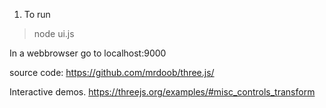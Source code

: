 1. To run 
>node ui.js

In a webbrowser go to localhost:9000

source code:
https://github.com/mrdoob/three.js/

Interactive demos.
https://threejs.org/examples/#misc_controls_transform
